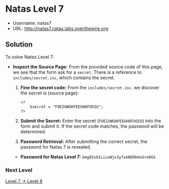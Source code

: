 # Natas Level 7

- Username: natas7
- URL: http://natas7.natas.labs.overthewire.org

## Solution

To solve Natas Level 7:

- **Inspect the Source Page:** From the provided source code of this page, we see that the form ask for a `secret`. There is a reference to `includes/secret.inc`, which contains the secret.

  1. **Fine the secret code:** From the `includes/secret.inc`. we discover the secret is (source page):

     ```
     <?
         $secret = "FOEIUWGHFEEUHOFUOIU";
     ?>
     ```

  2. **Submit the Secret:** Enter the secret (`FOEIUWGHFEEUHOFUOIU`) into the form and submit it. If the secret code matches, the password will be determined.

  3. **Password Retrieval:** After submitting the correct secret, the password for Natas 7 is revealed.

  - **Password for Natas Level 7:** `bmg8SvU1LizuWjx3y7xkNERkHxGre0GS`

### Next Level

[Level 7 → Level 8](https://github.com/nimodb/natas-challenge-solver/tree/main/natas8)
